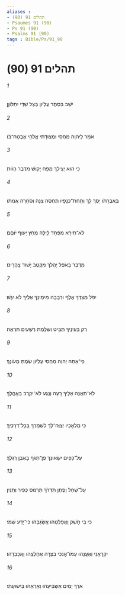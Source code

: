 ```yaml
---
aliases : 
- תהלים 91 (90)
- Psaumes 91 (90)
- Ps 91 (90)
- Psalms 91 (90)
tags : Bible/Ps/91_90
---
```


# תהלים 91 (90)

###### 1
יֹשֵׁב בְּסֵתֶר עֶלְיֹון בְּצֵל שַׁדַּי יִתְלֹוןָן׃
###### 2
אֹמַר לַיהוָה מַחְסִי וּמְצוּדָתִי אֱלֹהַי אֶבְטַח־בֹּו׃
###### 3
כִּי הוּא יַצִּילְךָ מִפַּח יָקוּשׁ מִדֶּבֶר הַוֹּות׃
###### 4
בְּאֶבְרָתֹו יָסֶךְ לָךְ וְתַחַת־כְּנָפָיו תֶּחְסֶה צִנָּה וְסֹחֵרָה אֲמִתֹּו׃
###### 5
לֹא־תִירָא מִפַּחַד לָיְלָה מֵחֵץ יָעוּף יֹוםָם׃
###### 6
מִדֶּבֶר בָּאֹפֶל יַהֲלֹךְ מִקֶּטֶב יָשׁוּד צָהֳרָיִם׃
###### 7
יִפֹּל מִצִּדְּךָ אֶלֶף וּרְבָבָה מִימִינֶךָ אֵלֶיךָ לֹא יִגָּשׁ׃
###### 8
רַק בְּעֵינֶיךָ תַבִּיט וְשִׁלֻּמַת רְשָׁעִים תִּרְאֶה׃
###### 9
כִּי־אַתָּה יְהוָה מַחְסִי עֶלְיֹון שַׂמְתָּ מְעֹונֶךָ׃
###### 10
לֹא־תְאֻנֶּה אֵלֶיךָ רָעָה וְנֶגַע לֹא־יִקְרַב בְּאָהֳלֶךָ׃
###### 11
כִּי מַלְאָכָיו יְצַוֶּה־לָּךְ לִשְׁמָרְךָ בְּכָל־דְּרָכֶיךָ׃
###### 12
עַל־כַּפַּיִם יִשָּׂאוּנְךָ פֶּן־תִּגֹּף בָּאֶבֶן רַגְלֶךָ׃
###### 13
עַל־שַׁחַל וָפֶתֶן תִּדְרֹךְ תִּרְמֹס כְּפִיר וְתַנִּין׃
###### 14
כִּי בִי חָשַׁק וַאֲפַלְּטֵהוּ אֲשַׂגְּבֵהוּ כִּי־יָדַע שְׁמִי׃
###### 15
יִקְרָאֵנִי וְאֶעֱנֵהוּ עִמֹּו־אָנֹכִי בְצָרָה אֲחַלְּצֵהוּ וַאֲכַבְּדֵהוּ׃
###### 16
אֹרֶךְ יָמִים אַשְׂבִּיעֵהוּ וְאַרְאֵהוּ בִּישׁוּעָתִי׃
